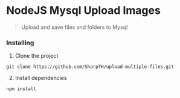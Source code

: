 # NodeJS Mysql Upload Images
>Upload and save files and folders to Mysql

### Installing

1. Clone the project
```
git clone https://github.com/SharpTH/upload-multiple-files.git
```
2. Install dependencies
```
npm install
```

